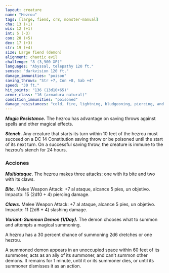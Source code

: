 ```yaml
---
layout: creature
name: "Hezrou"
tags: [large, fiend, cr8, monster-manual]
cha: 13 (+1)
wis: 12 (+1)
int: 5 (-3)
con: 20 (+5)
dex: 17 (+3)
str: 19 (+4)
size: Large fiend (demon)
alignment: chaotic evil
challenge: "8 (3,900 XP)"
languages: "Abyssal, telepathy 120 ft."
senses: "darkvision 120 ft."
damage_immunities: "poison"
saving_throws: "Str +7, Con +8, Sab +4"
speed: "30 ft."
hit_points: "136 (13d10+65)"
armor_class: "16 (armadura natural)"
condition_immunities: "poisoned"
damage_resistances: "cold, fire, lightning, bludgeoning, piercing, and slashing from nonmagical weapons"
---
```


***Magic Resistance.*** The hezrou has advantage on saving throws against spells and other magical effects.

***Stench.*** Any creature that starts its turn within 10 feet of the hezrou must succeed on a DC 14 Constitution saving throw or be poisoned until the start of its next turn. On a successful saving throw, the creature is immune to the hezrou's stench for 24 hours.

### Acciones

***Multiataque.*** The hezrou makes three attacks: one with its bite and two with its claws.

***Bite.*** Melee Weapon Attack: +7 al ataque, alcance 5 pies, un objetivo. Impacto: 15 (2d10 + 4) piercing damage.

***Claws.*** Melee Weapon Attack: +7 al ataque, alcance 5 pies, un objetivo. Impacto: 11 (2d6 + 4) slashing damage.

***Variant: Summon Demon (1/Day).*** The demon chooses what to summon and attempts a magical summoning.

A hezrou has a 30 percent chance of summoning 2d6 dretches or one hezrou.

A summoned demon appears in an unoccupied space within 60 feet of its summoner, acts as an ally of its summoner, and can't summon other demons. It remains for 1 minute, until it or its summoner dies, or until its summoner dismisses it as an action.
